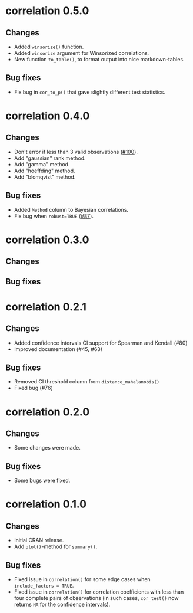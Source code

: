 # correlation 0.5.0

## Changes

- Added `winsorize()` function.
- Added `winsorize` argument for Winsorized correlations.
- New function `to_table()`, to format output into nice markdown-tables.

## Bug fixes

- Fix bug in `cor_to_p()` that gave slightly different test statistics.


# correlation 0.4.0

## Changes

- Don't error if less than 3 valid observations ([#100](https://github.com/easystats/correlation/issues/100)).
- Add "gaussian" rank method.
- Add "gamma" method.
- Add "hoeffding" method.
- Add "blomqvist" method.

## Bug fixes

- Added `Method` column to Bayesian correlations.
- Fix bug when `robust=TRUE` ([#87](https://github.com/easystats/effectsize/issues/87)).

# correlation 0.3.0

## Changes

## Bug fixes

# correlation 0.2.1

## Changes

- Added confidence intervals CI support for Spearman and Kendall (#80)
- Improved documentation (#45, #63)

## Bug fixes

- Removed CI threshold column from `distance_mahalanobis()`
- Fixed bug (#76)

# correlation 0.2.0

## Changes

- Some changes were made.

## Bug fixes

- Some bugs were fixed.

# correlation 0.1.0

## Changes

- Initial CRAN release.
- Add `plot()`-method for `summary()`.

## Bug fixes

- Fixed issue in `correlation()` for some edge cases when `include_factors = TRUE`.
- Fixed issue in `correlation()` for correlation coefficients with less than four complete pairs of observations (in such cases, `cor_test()` now returns `NA` for the confidence intervals).
